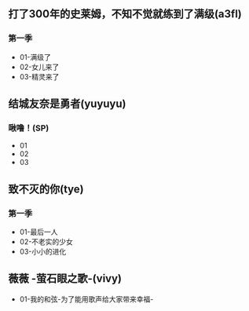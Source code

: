 ## 打了300年的史莱姆，不知不觉就练到了满级(a3fl)
### 第一季
- 01-满级了
- 02-女儿来了
- 03-精灵来了

## 结城友奈是勇者(yuyuyu)
### 啾噜！(SP)
- 01
- 02
- 03

## 致不灭的你(tye)
### 第一季
- 01-最后一人
- 02-不老实的少女
- 03-小小的进化

## 薇薇 -萤石眼之歌-(vivy)
- 01-我的和弦-为了能用歌声给大家带来幸福-